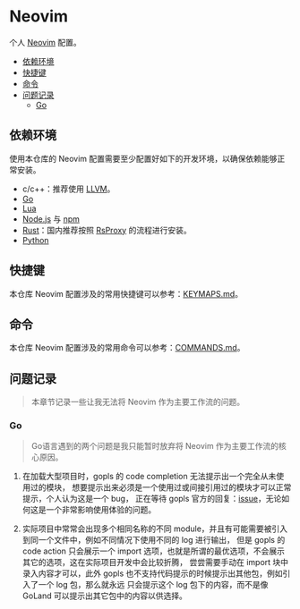 # Neovim

个人 [Neovim](https://github.com/neovim/neovim) 配置。

- [依赖环境](#依赖环境)
- [快捷键](#快捷键)
- [命令](#命令)
- [问题记录](#问题记录)
  - [Go](#go)

## 依赖环境

使用本仓库的 Neovim 配置需要至少配置好如下的开发环境，以确保依赖能够正常安装。

- c/c++：推荐使用 [LLVM](https://llvm.org/)。
- [Go](https://go.dev/)
- [Lua](https://www.lua.org/)
- [Node.js](https://nodejs.org) 与 [npm](https://www.npmjs.com/)
- [Rust](https://www.rust-lang.org/)：国内推荐按照 [RsProxy](https://rsproxy.cn/) 的流程进行安装。
- [Python](https://www.python.org/)

## 快捷键

本仓库 Neovim 配置涉及的常用快捷键可以参考：[KEYMAPS.md](KEYMAPS.md)。

## 命令

本仓库 Neovim 配置涉及的常用命令可以参考：[COMMANDS.md](COMMANDS.md)。

## 问题记录

> 本章节记录一些让我无法将 Neovim 作为主要工作流的问题。

### Go

> Go语言遇到的两个问题是我只能暂时放弃将 Neovim 作为主要工作流的核心原因。

1. 在加载大型项目时，gopls 的 code completion 无法提示出一个完全从未使用过的模块，
   想要提示出来必须是一个使用过或间接引用过的模块才可以正常提示，个人认为这是一个 bug，
   正在等待 gopls 官方的回复：[issue](https://github.com/golang/go/issues/71462)，无论如何这是一个非常影响使用体验的问题。

2. 实际项目中常常会出现多个相同名称的不同 module，并且有可能需要被引入到同一个文件中，例如不同情况下使用不同的 log 进行输出，
   但是 gopls 的 code action 只会展示一个 import 选项，也就是所谓的最优选项，不会展示其它的选项，这在实际项目开发中会比较折腾，
   尝尝需要手动在 import 块中录入内容才可以，此外 gopls 也不支持代码提示的时候提示出其他包，例如引入了一个 log 包，那么就永远
   只会提示这个 log 包下的内容，而不是像 GoLand 可以提示出其它包中的内容以供选择。
